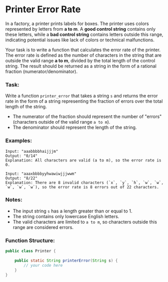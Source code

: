 # Printer Error Rate

In a factory, a printer prints labels for boxes. The printer uses colors represented by letters from **a to m**. A **good control string** contains only these letters, while a **bad control string** contains letters outside this range, indicating potential issues like lack of colors or technical malfunctions.

Your task is to write a function that calculates the error rate of the printer. The error rate is defined as the number of characters in the string that are outside the valid range **a to m**, divided by the total length of the control string. The result should be returned as a string in the form of a rational fraction (numerator/denominator).

### Task:

Write a function `printer_error` that takes a string `s` and returns the error rate in the form of a string representing the fraction of errors over the total length of the string.

- The numerator of the fraction should represent the number of "errors" (characters outside of the valid range `a to m`).
- The denominator should represent the length of the string.

### Examples:

```plaintext
Input: "aaabbbbhaijjjm"  
Output: "0/14"  
Explanation: All characters are valid (a to m), so the error rate is 0.

Input: "aaaxbbbbyyhwawiwjjjwwm"  
Output: "8/22"  
Explanation: There are 8 invalid characters (`x`, `y`, `h`, `w`, `w`, `w`, `w`, `w`), so the error rate is 8 errors out of 22 characters.
```

### Notes:

- The input string `s` has a length greater than or equal to 1.
- The string contains only lowercase English letters.
- The valid characters are limited to `a to m`, so characters outside this range are considered errors.

### Function Structure:

```java
public class Printer {
    
    public static String printerError(String s) {
        // your code here
    }
}
```
